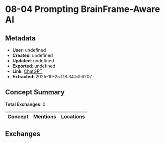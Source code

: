 # **08-04 Prompting BrainFrame-Aware AI**

## Metadata

- **User**: undefined
- **Created**: undefined
- **Updated**: undefined
- **Exported**: undefined
- **Link**: [ChatGPT](undefined)
- **Extracted**: 2025-10-25T18:34:50.620Z

## Concept Summary

**Total Exchanges**: 0

| Concept | Mentions | Locations |
|---------|----------|----------|

## Exchanges

